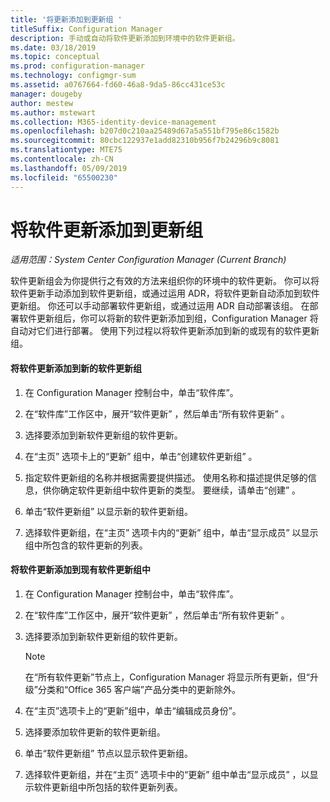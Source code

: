 ```yaml
---
title: '将更新添加到更新组 '
titleSuffix: Configuration Manager
description: 手动或自动将软件更新添加到环境中的软件更新组。
ms.date: 03/18/2019
ms.topic: conceptual
ms.prod: configuration-manager
ms.technology: configmgr-sum
ms.assetid: a0767664-fd60-46a8-9da5-86cc431ce53c
manager: dougeby
author: mestew
ms.author: mstewart
ms.collection: M365-identity-device-management
ms.openlocfilehash: b207d0c210aa25489d67a5a551bf795e86c1582b
ms.sourcegitcommit: 80cbc122937e1add82310b956f7b24296b9c8081
ms.translationtype: MTE75
ms.contentlocale: zh-CN
ms.lasthandoff: 05/09/2019
ms.locfileid: "65500230"
---
```

# <a name="add-software-updates-to-an-update-group"></a>将软件更新添加到更新组  

*适用范围：System Center Configuration Manager (Current Branch)*

 软件更新组会为你提供行之有效的方法来组织你的环境中的软件更新。 你可以将软件更新手动添加到软件更新组，或通过运用 ADR，将软件更新自动添加到软件更新组。 你还可以手动部署软件更新组，或通过运用 ADR 自动部署该组。 在部署软件更新组后，你可以将新的软件更新添加到组，Configuration Manager 将自动对它们进行部署。 使用下列过程以将软件更新添加到新的或现有的软件更新组。  

#### <a name="to-add-software-updates-to-a-new-software-update-group"></a>将软件更新添加到新的软件更新组  

1.  在 Configuration Manager 控制台中，单击“软件库”。  

2.  在“软件库”工作区中，展开“软件更新” ，然后单击“所有软件更新” 。  

3.  选择要添加到新软件更新组的软件更新。  

4.  在“主页”  选项卡上的“更新”  组中，单击“创建软件更新组” 。  

5.  指定软件更新组的名称并根据需要提供描述。 使用名称和描述提供足够的信息，供你确定软件更新组中软件更新的类型。 要继续，请单击“创建” 。  

6.  单击“软件更新组”  以显示新的软件更新组。  

7.  选择软件更新组，在“主页”  选项卡内的“更新”  组中，单击“显示成员”  以显示组中所包含的软件更新的列表。  

#### <a name="to-add-software-updates-to-an-existing-software-update-group"></a>将软件更新添加到现有软件更新组中  

1.  在 Configuration Manager 控制台中，单击“软件库”。  

2.  在“软件库”工作区中，展开“软件更新” ，然后单击“所有软件更新” 。  

3.  选择要添加到新软件更新组的软件更新。  

    > [!NOTE]  
    >  在“所有软件更新”节点上，Configuration Manager 将显示所有更新，但“升级”分类和“Office 365 客户端”产品分类中的更新除外。  

4.  在“主页”选项卡上的“更新”组中，单击“编辑成员身份”。  

5.  选择要添加软件更新的软件更新组。  

6.  单击“软件更新组”  节点以显示软件更新组。  

7.  选择软件更新组，并在“主页”  选项卡中的“更新”  组中单击“显示成员”  ，以显示软件更新组中所包括的软件更新列表。  
